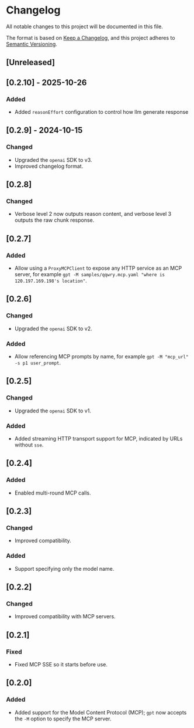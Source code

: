 # Changelog

All notable changes to this project will be documented in this file.

The format is based on [Keep a Changelog](https://keepachangelog.com/en/1.0.0/),
and this project adheres to [Semantic Versioning](https://semver.org/spec/v2.0.0.html).

## [Unreleased]

## [0.2.10] - 2025-10-26

### Added

- Added `reasonEffort` configuration to control how llm generate response

## [0.2.9] - 2024-10-15

### Changed

- Upgraded the `openai` SDK to v3.
- Improved changelog format.

## [0.2.8]

### Changed

- Verbose level 2 now outputs reason content, and verbose level 3 outputs the raw chunk response.

## [0.2.7]

### Added

- Allow using a `ProxyMCPClient` to expose any HTTP service as an MCP server, for example `gpt -M samples/qqwry.mcp.yaml "where is 120.197.169.198's location"`.

## [0.2.6]

### Changed

- Upgraded the `openai` SDK to v2.

### Added

- Allow referencing MCP prompts by name, for example `gpt -M "mcp_url" -s p1 user_prompt`.

## [0.2.5]

### Changed

- Upgraded the `openai` SDK to v1.

### Added

- Added streaming HTTP transport support for MCP, indicated by URLs without `sse`.

## [0.2.4]

### Added

- Enabled multi-round MCP calls.

## [0.2.3]

### Changed

- Improved compatibility.

### Added

- Support specifying only the model name.

## [0.2.2]

### Changed

- Improved compatibility with MCP servers.

## [0.2.1]

### Fixed

- Fixed MCP SSE so it starts before use.

## [0.2.0]

### Added

- Added support for the Model Content Protocol (MCP); `gpt` now accepts the `-M` option to specify the MCP server.
